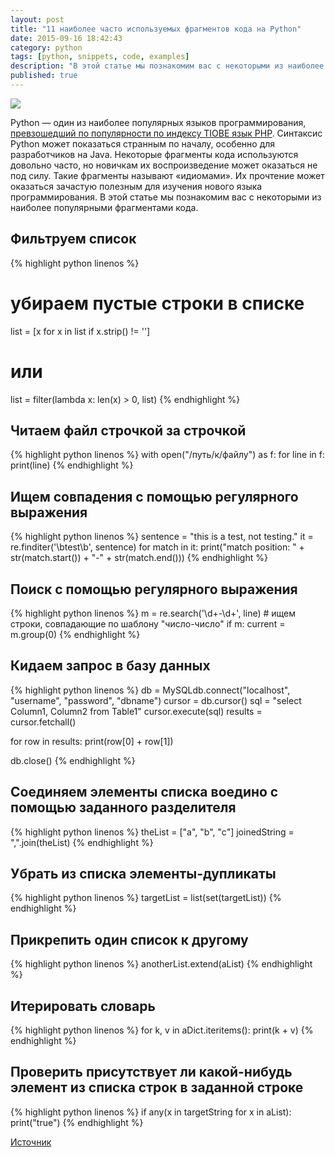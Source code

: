 ```yaml
---
layout: post
title: "11 наиболее часто используемых фрагментов кода на Python"
date: 2015-09-16 18:42:43
category: python
tags: [python, snippets, code, examples]
description: "В этой статье мы познакомим вас с некоторыми из наиболее популярными фрагментами кода."
published: true
---
```

<img src="https://theasder.github.io/img/pylogo.png" class="img-responsive" /><br />

Python &mdash; один из наиболее популярных языков программирования, [превзошедший по популярности по индексу TIOBE язык PHP](http://www.tiobe.com/index.php/content/paperinfo/tpci/index.html).
Синтаксис Python может показаться странным по началу, особенно для разработчиков на Java. Некоторые фрагменты кода используются довольно часто, но новичкам их воспроизведение может оказаться не под силу. Такие фрагменты называют «идиомами». Их прочтение может оказаться зачастую полезным для изучения нового языка программирования. В этой статье мы познакомим вас с некоторыми из наиболее популярными фрагментами кода.

<!-- more -->

##  Фильтруем список


{% highlight python linenos %}
#  убираем пустые строки в списке
list = [x for x in list if x.strip() != '']
#  или
list = filter(lambda x: len(x) > 0, list)
{% endhighlight %}

##  Читаем файл строчкой за строчкой


{% highlight python linenos %}
with open("/путь/к/файлу") as f:
    for line in f:
        print(line)
{% endhighlight %}
   
##  Ищем совпадения с помощью регулярного выражения


{% highlight python linenos %}
sentence = "this is a test, not testing."
it = re.finditer('\\btest\\b', sentence)
for match in it:
    print("match position: " + str(match.start()) + "-" +   str(match.end()))
{% endhighlight %}      

##  Поиск с помощью регулярного выражения

{% highlight python linenos %}
m = re.search('\d+-\d+', line) #  ищем строки, совпадающие по шаблону "число-число"
if m:
    current = m.group(0)
{% endhighlight %}
       
##  Кидаем запрос в базу данных

{% highlight python linenos %}
db = MySQLdb.connect("localhost", "username", "password", "dbname")
cursor = db.cursor()
sql = "select Column1, Column2 from Table1"
cursor.execute(sql)
results = cursor.fetchall()
 
for row in results:
    print(row[0] + row[1])
 
db.close()
{% endhighlight %}
   
##  Соединяем элементы списка воедино с помощью заданного разделителя

{% highlight python linenos %}
theList = ["a", "b", "c"]
joinedString = ",".join(theList)
{% endhighlight %}
  
##  Убрать из списка элементы-дупликаты

{% highlight python linenos %}
targetList = list(set(targetList))
{% endhighlight %}
    
##  Прикрепить один список к другому

{% highlight python linenos %}
anotherList.extend(aList)
{% endhighlight %}
  
##  Итерировать словарь

{% highlight python linenos %}
for k, v in aDict.iteritems():
    print(k + v)
{% endhighlight %}

##  Проверить присутствует ли какой-нибудь элемент из списка строк в заданной строке

{% highlight python linenos %}
if any(x in targetString for x in aList):
    print("true")
{% endhighlight %}
     
        
[Источник](http://www.programcreek.com/2015/05/most-frequently-used-python-code-fragments-for-java-developers/)
        

